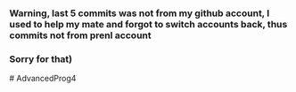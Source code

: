 ### Warning, last 5 commits was not from my github account, I used to help my mate and forgot to switch accounts back, thus commits not from prenl account
### Sorry for that)
#   A d v a n c e d P r o g 4  
 